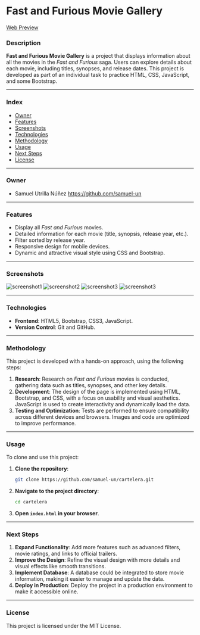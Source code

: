 # Fast and Furious Movie Gallery

[Web Preview](https://samuel-un.github.io/Collection-Fast-And-Furious/)

### Description

**Fast and Furious Movie Gallery** is a project that displays information about all the movies in the _Fast and Furious_ saga. Users can explore details about each movie, including titles, synopses, and release dates. This project is developed as part of an individual task to practice HTML, CSS, JavaScript, and some Bootstrap.

---

### Index

-   [Owner](#owner)
-   [Features](#features)
-   [Screenshots](#screenshots)
-   [Technologies](#technologies)
-   [Methodology](#methodology)
-   [Usage](#usage)
-   [Next Steps](#next-steps)
-   [License](#license)

---

### Owner

-   Samuel Utrilla Núñez https://github.com/samuel-un

---

### Features

-   Display all _Fast and Furious_ movies.
-   Detailed information for each movie (title, synopsis, release year, etc.).
-   Filter sorted by release year.
-   Responsive design for mobile devices.
-   Dynamic and attractive visual style using CSS and Bootstrap.

---

### Screenshots

![screenshot1](https://github.com/samuel-un/cartelera/blob/dev/img/screenshots/cap-pantalla-inicio1.png)
![screenshot2](https://github.com/samuel-un/cartelera/blob/dev/img/screenshots/cap-pantalla-inicio2.png)
![screenshot3](https://github.com/samuel-un/cartelera/blob/dev/img/screenshots/cap-pantalla-home1.png)
![screenshot3](https://github.com/samuel-un/cartelera/blob/dev/img/screenshots/cap-pantalla-home2-dark.png)

---

### Technologies

-   **Frontend**: HTML5, Bootstrap, CSS3, JavaScript.
-   **Version Control**: Git and GitHub.

---

### Methodology

This project is developed with a hands-on approach, using the following steps:

1. **Research**: Research on _Fast and Furious_ movies is conducted, gathering data such as titles, synopses, and other key details.
2. **Development**: The design of the page is implemented using HTML, Bootstrap, and CSS, with a focus on usability and visual aesthetics. JavaScript is used to create interactivity and dynamically load the data.
3. **Testing and Optimization**: Tests are performed to ensure compatibility across different devices and browsers. Images and code are optimized to improve performance.

---

### Usage

To clone and use this project:

1. **Clone the repository**:
   ```bash
   git clone https://github.com/samuel-un/cartelera.git
   ```
2. **Navigate to the project directory**:
   ```bash
   cd cartelera
   ```
3. **Open `index.html` in your browser**.

---

### Next Steps

1. **Expand Functionality**: Add more features such as advanced filters, movie ratings, and links to official trailers.
2. **Improve the Design**: Refine the visual design with more details and visual effects like smooth transitions.
3. **Implement Database**: A database could be integrated to store movie information, making it easier to manage and update the data.
4. **Deploy in Production**: Deploy the project in a production environment to make it accessible online.

---

### License

This project is licensed under the MIT License.
